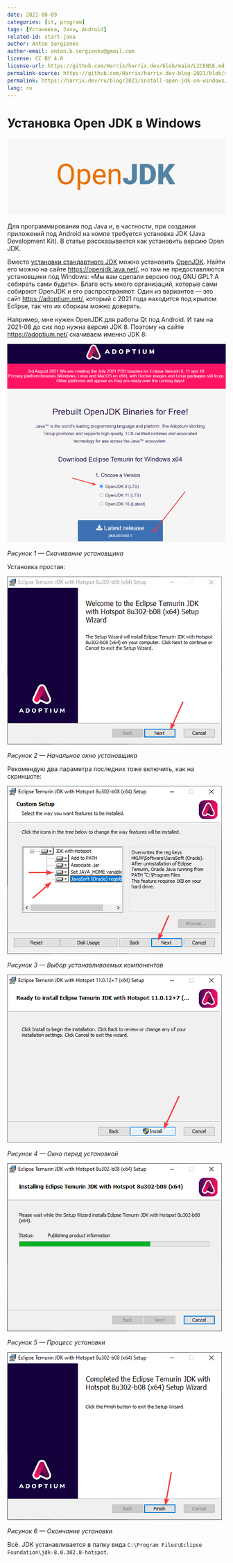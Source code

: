 ```yaml
---
date: 2021-08-09
categories: [it, program]
tags: [Установка, Java, Android]
related-id: start-java
author: Anton Sergienko
author-email: anton.b.sergienko@gmail.com
license: CC BY 4.0
license-url: https://github.com/Harrix/harrix.dev/blob/main/LICENSE.md
permalink-source: https://github.com/Harrix/harrix.dev-blog-2021/blob/main/install-open-jdk-on-windows/install-open-jdk-on-windows.md
permalink: https://harrix.dev/ru/blog/2021/install-open-jdk-on-windows/
lang: ru
---
```


# Установка Open JDK в Windows

![Featured image](featured-image.svg)

Для программирования под Java и, в частности, при создании приложений под Android на компе требуется установка JDK (Java Development Kit). В статье рассказывается как установить версию Open JDK.

Вместо [установки стандартного JDK](https://github.com/Harrix/harrix.dev-blog-2019/blob/main/install-jdk-on-windows/install-jdk-on-windows.md) <!-- https://harrix.dev/ru/blog/2019/install-jdk-on-windows/ --> можно установить [OpenJDK](https://ru.wikipedia.org/wiki/OpenJDK). Найти его можно на сайте <https://openjdk.java.net/>, но там не предоставляются установщики под Windows: «Мы вам сделали версию под GNU GPL? А собирать сами будете». Благо есть много организаций, которые сами собирают OpenJDK и его распространяют. Один из вариантов — это сайт <https://adoptium.net/>, который с 2021 года находится под крылом Eclipse, так что их сборкам можно доверять.

Например, мне нужен OpenJDK для работы Qt под Android. И там на 2021-08 до сих пор нужна версия JDK 8. Поэтому на сайте <https://adoptium.net/> скачиваем именно JDK 8:

![Скачивание установщика](img/download.png)

_Рисунок 1 — Скачивание установщика_

Установка простая:

![Начальное окно установщика](img/install_01.png)

_Рисунок 2 — Начальное окно установщика_

Рекомендую два параметра последних тоже включить, как на скриншоте:

![Выбор устанавливаемых компонентов](img/install_02.png)

_Рисунок 3 — Выбор устанавливаемых компонентов_

![Окно перед установкой](img/install_03.png)

_Рисунок 4 — Окно перед установкой_

![Процесс установки](img/install_04.png)

_Рисунок 5 — Процесс установки_

![Окончание установки](img/install_05.png)

_Рисунок 6 — Окончание установки_

Всё. JDK устанавливается в папку вида `C:\Program Files\Eclipse Foundation\jdk-8.0.302.8-hotspot`.

